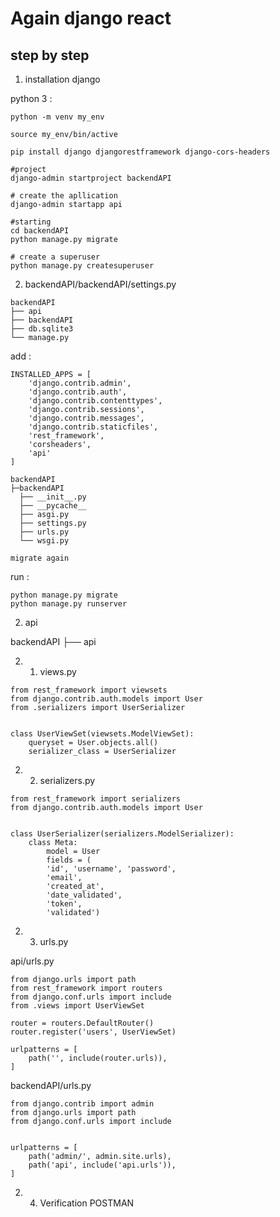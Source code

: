 # Again django react 

## step by step

1. installation django

python 3 : 

```
python -m venv my_env

source my_env/bin/active

pip install django djangorestframework django-cors-headers

#project 
django-admin startproject backendAPI

# create the apllication
django-admin startapp api

#starting
cd backendAPI
python manage.py migrate

# create a superuser
python manage.py createsuperuser
```

2. backendAPI/backendAPI/settings.py

```
backendAPI
├── api
├── backendAPI
├── db.sqlite3
└── manage.py
```

add :
```
INSTALLED_APPS = [
    'django.contrib.admin',
    'django.contrib.auth',
    'django.contrib.contenttypes',
    'django.contrib.sessions',
    'django.contrib.messages',
    'django.contrib.staticfiles',
    'rest_framework',
    'corsheaders',
    'api'
]
```

```
backendAPI
├─backendAPI
  ├── __init__.py
  ├── __pycache__
  ├── asgi.py
  ├── settings.py
  ├── urls.py
  └── wsgi.py

migrate again
```

run :
```
python manage.py migrate
python manage.py runserver

```

2. api


backendAPI
├── api


2. 1. views.py

```
from rest_framework import viewsets
from django.contrib.auth.models import User
from .serializers import UserSerializer


class UserViewSet(viewsets.ModelViewSet):
    queryset = User.objects.all()
    serializer_class = UserSerializer

```

2. 2. serializers.py

```
from rest_framework import serializers
from django.contrib.auth.models import User


class UserSerializer(serializers.ModelSerializer):
    class Meta:
        model = User
        fields = (
        'id', 'username', 'password',
        'email',
        'created_at',
        'date_validated', 
        'token', 
        'validated')
```

2. 3. urls.py

api/urls.py

```
from django.urls import path
from rest_framework import routers
from django.conf.urls import include
from .views import UserViewSet

router = routers.DefaultRouter()
router.register('users', UserViewSet)

urlpatterns = [
    path('', include(router.urls)),
]

```

backendAPI/urls.py
```
from django.contrib import admin
from django.urls import path
from django.conf.urls import include


urlpatterns = [
    path('admin/', admin.site.urls),
    path('api', include('api.urls')),
]
```

2. 4. Verification POSTMAN